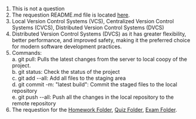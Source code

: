 1. This is not a question  
2. The requestion README.md file is located [here](./../../README.md).
3. Local Version Control Systems (VCS), Centralized Version Control Systems (CVCS), Distributed Version Control Systems (DVCS)
4. Distributed Version Control Systems (DVCS) as it has greater flexibility, better performance, and improved safety, making it the preferred choice for modern software development practices.
5. Commands:    
a. git pull: Pulls the latest changes from the server to local coopy of the project.   
b. git status: Check the status of the project    
c. git add --all:  Add all files to the staging area   
d. git commit -m: "latest build": Commit the staged files to the local repository  
e. git push --all: Push all the changes in the local repository to the remote repository  
6. The requestion for the [Homework Folder](./../../homework), [Quiz Folder](./../../Quiz), [Exam Folder](./../../exam).

